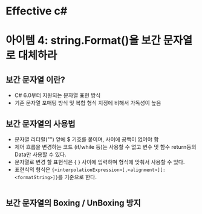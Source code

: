 # Effective c# 

# 아이템 4: string.Format()을 보간 문자열로 대체하라

## 보간 문자열 이란?
- C# 6.0부터 지원되는 문자열 표현 방식
- 기존 문자열 포매팅 방식 및 복합 형식 지정에 비해서 가독성이 높음

## 보간 문자열의 사용법
- 문자열 리터럴("") 앞에 $ 기호를 붙이며, 사이에 공백이 없어야 함
- 제어 흐름을 변경하는 코드 (if/while 등)는 사용할 수 없고 변수 및 함수 return등의 Data만 사용할 수 있다.
- 문자열로 변경 할 표현식은 { } 사이에 입력하며 형식에 맞춰서 사용할 수 있다.
- 표현식의 형식은 ```{<interpolationExpression>[,<alignment>][:<formatString>]}```를 기준으로 한다.

<img scr="./photo1.png">

## 보간 문자열의 Boxing / UnBoxing 방지
